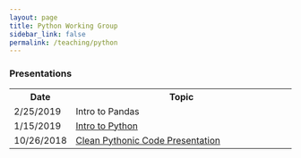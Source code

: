 ```yaml
---
layout: page
title: Python Working Group
sidebar_link: false
permalink: /teaching/python
---
```


### Presentations

<table>
	<col width="20%">
  	<col width="80%">
	<tr>
		<th>Date</th>
		<th>Topic</th>
	</tr>
	<tr>
		<td>2/25/2019</td>
		<td>Intro to Pandas</td>
	</tr>
	<tr>
		<td>1/15/2019</td>
		<td><a href = "https://github.com/joepatten/python_basics/blob/master/basics.ipynb">Intro to Python</a></td>
	</tr>
	<tr>
		<td>10/26/2018</td>
		<td><a href = "https://github.com/joepatten/clean_pythonic_code_working_group/blob/master/solutions.ipynb">Clean Pythonic Code Presentation</a></td>
	</tr>
</table>